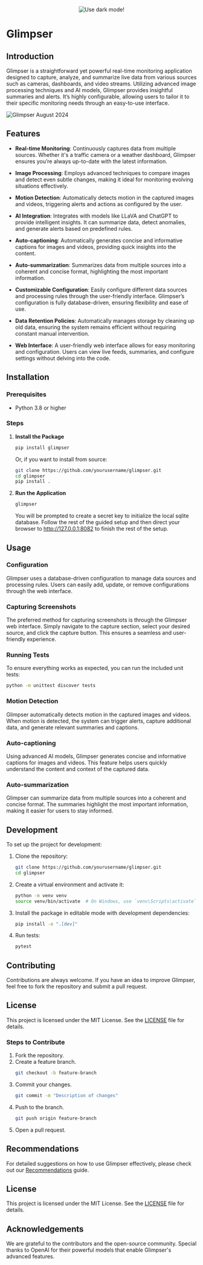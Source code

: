 <center>

  
  <source srcset="app/static/img/glimpser.png" media="(prefers-color-scheme: dark)">
  <img src="https://github.com/user-attachments/assets/6113370d-f15d-4195-8ae5-2cb748afbf46" alt="Use dark mode!">


</center>

# Glimpser

## Introduction
Glimpser is a straightforward yet powerful real-time monitoring application designed to capture, analyze, and summarize live data from various sources such as cameras, dashboards, and video streams. Utilizing advanced image processing techniques and AI models, Glimpser provides insightful summaries and alerts. It’s highly configurable, allowing users to tailor it to their specific monitoring needs through an easy-to-use interface.

![Glimpser August 2024](https://github.com/user-attachments/assets/44ddcbd5-31f1-4ff9-954a-954a85479dc0)

## Features
- **Real-time Monitoring**: Continuously captures data from multiple sources. Whether it's a traffic camera or a weather dashboard, Glimpser ensures you’re always up-to-date with the latest information.

- **Image Processing**: Employs advanced techniques to compare images and detect even subtle changes, making it ideal for monitoring evolving situations effectively.

- **Motion Detection**: Automatically detects motion in the captured images and videos, triggering alerts and actions as configured by the user.

- **AI Integration**: Integrates with models like LLaVA and ChatGPT to provide intelligent insights. It can summarize data, detect anomalies, and generate alerts based on predefined rules.

- **Auto-captioning**: Automatically generates concise and informative captions for images and videos, providing quick insights into the content.

- **Auto-summarization**: Summarizes data from multiple sources into a coherent and concise format, highlighting the most important information.

- **Customizable Configuration**: Easily configure different data sources and processing rules through the user-friendly interface. Glimpser’s configuration is fully database-driven, ensuring flexibility and ease of use.

- **Data Retention Policies**: Automatically manages storage by cleaning up old data, ensuring the system remains efficient without requiring constant manual intervention.

- **Web Interface**: A user-friendly web interface allows for easy monitoring and configuration. Users can view live feeds, summaries, and configure settings without delving into the code.

## Installation

### Prerequisites
- Python 3.8 or higher

### Steps
1. **Install the Package**
   ```sh
   pip install glimpser
   ```

   Or, if you want to install from source:
   ```sh
   git clone https://github.com/yourusername/glimpser.git
   cd glimpser
   pip install .
   ```

2. **Run the Application**
   ```sh
   glimpser
   ```

   You will be prompted to create a secret key to initialize the local sqlite database. Follow the rest of the guided setup and then direct your browser to http://127.0.0.1:8082 to finish the rest of the setup.

## Usage

### Configuration
Glimpser uses a database-driven configuration to manage data sources and processing rules. Users can easily add, update, or remove configurations through the web interface.

### Capturing Screenshots
The preferred method for capturing screenshots is through the Glimpser web interface. Simply navigate to the capture section, select your desired source, and click the capture button. This ensures a seamless and user-friendly experience.

### Running Tests
To ensure everything works as expected, you can run the included unit tests:
```sh
python -m unittest discover tests
```

### Motion Detection
Glimpser automatically detects motion in the captured images and videos. When motion is detected, the system can trigger alerts, capture additional data, and generate relevant summaries and captions.

### Auto-captioning
Using advanced AI models, Glimpser generates concise and informative captions for images and videos. This feature helps users quickly understand the content and context of the captured data.

### Auto-summarization
Glimpser can summarize data from multiple sources into a coherent and concise format. The summaries highlight the most important information, making it easier for users to stay informed.

## Development

To set up the project for development:

1. Clone the repository:
   ```sh
   git clone https://github.com/yourusername/glimpser.git
   cd glimpser
   ```

2. Create a virtual environment and activate it:
   ```sh
   python -m venv venv
   source venv/bin/activate  # On Windows, use `venv\Scripts\activate`
   ```

3. Install the package in editable mode with development dependencies:
   ```sh
   pip install -e ".[dev]"
   ```

4. Run tests:
   ```sh
   pytest
   ```

## Contributing
Contributions are always welcome. If you have an idea to improve Glimpser, feel free to fork the repository and submit a pull request.

## License
This project is licensed under the MIT License. See the [LICENSE](LICENSE) file for details.

### Steps to Contribute
1. Fork the repository.
2. Create a feature branch.
    ```sh
    git checkout -b feature-branch
    ```
3. Commit your changes.
    ```sh
    git commit -m "Description of changes"
    ```
4. Push to the branch.
    ```sh
    git push origin feature-branch
    ```
5. Open a pull request.

## Recommendations
For detailed suggestions on how to use Glimpser effectively, please check out our [Recommendations](docs/recommendations.md) guide.

## License
This project is licensed under the MIT License. See the [LICENSE](LICENSE) file for details.

## Acknowledgements
We are grateful to the contributors and the open-source community. Special thanks to OpenAI for their powerful models that enable Glimpser's advanced features.
